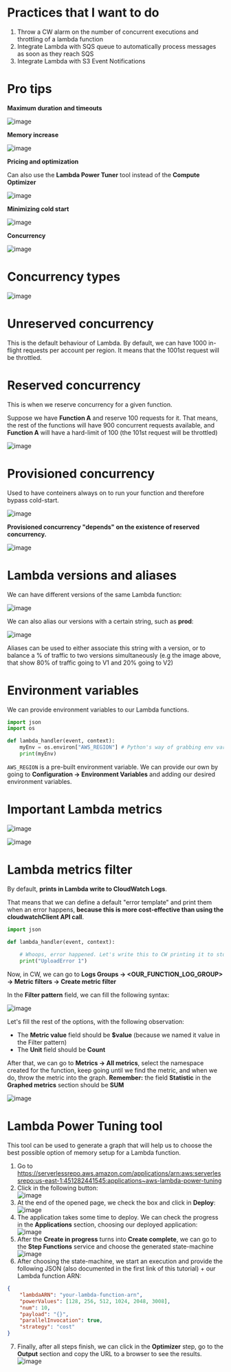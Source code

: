 # Practices that I want to do

1. Throw a CW alarm on the number of concurrent executions and throttling of a lambda function
2. Integrate Lambda with SQS queue to automatically process messages as soon as they reach SQS
3. Integrate Lambda with S3 Event Notifications

# Pro tips

**Maximum duration and timeouts**

![image](https://user-images.githubusercontent.com/80921933/224430758-9bf1b56c-47a1-469e-bf15-88176d389184.png)

**Memory increase**

![image](https://user-images.githubusercontent.com/80921933/224430677-ef072590-6297-4aa0-aab5-a91fdb58e7d4.png)

**Pricing and optimization**

Can also use the **Lambda Power Tuner** tool instead of the **Compute Optimizer**

![image](https://user-images.githubusercontent.com/80921933/224431776-0df38a65-09f5-47f4-8cd5-ef0c05f59435.png)

**Minimizing cold start**

![image](https://user-images.githubusercontent.com/80921933/224434036-ef3f2243-8080-4417-befd-fa725129c2ae.png)

**Concurrency**

![image](https://user-images.githubusercontent.com/80921933/224443556-8e6db83d-1c00-48dd-bf2e-e61d6ea33142.png)

# Concurrency types

![image](https://user-images.githubusercontent.com/80921933/224436101-0c384332-4b21-4437-ad1b-9389236979a2.png)

# Unreserved concurrency

This is the default behaviour of Lambda. By default, we can have 1000 in-flight requests per account per region. It means that the 1001st request will be throttled.

# Reserved concurrency

This is when we reserve concurrency for a given function. 

Suppose we have **Function A** and reserve 100 requests for it. That means, the rest of the functions will have 900 concurrent requests available, and **Function A** will have a hard-limit of 100 (the 101st request will be throttled)

![image](https://user-images.githubusercontent.com/80921933/224440801-6ea6d571-04ab-4385-98cc-ec8792a5da76.png)

# Provisioned concurrency

Used to have conteiners always on to run your function and therefore bypass cold-start.

![image](https://user-images.githubusercontent.com/80921933/224441528-8c933dc3-4405-4523-8a2c-0f9e4a90d757.png)

**Provisioned concurrency "depends" on the existence of reserved concurrency.**

![image](https://user-images.githubusercontent.com/80921933/224441848-e886a351-7f4d-45d0-a3e7-b4f1f7915e6a.png)

# Lambda versions and aliases

We can have different versions of the same Lambda function:

![image](https://user-images.githubusercontent.com/80921933/224557915-0e8b58af-0f77-405d-839a-6202165f90e3.png)

We can also alias our versions with a certain string, such as **prod**:

![image](https://user-images.githubusercontent.com/80921933/224558048-ffb3e62c-28c5-4628-b00f-68f727a3927c.png)

Aliases can be used to either associate this string with a version, or to balance a % of traffic to two versions simultaneously (e.g the image above, that show 80% of traffic going to V1 and 20% going to V2)

# Environment variables

We can provide environment variables to our Lambda functions.

```python
import json
import os

def lambda_handler(event, context):
    myEnv = os.environ["AWS_REGION"] # Python's way of grabbing env variables
    print(myEnv)
```

`AWS_REGION` is a pre-built environment variable. We can provide our own by going to **Configuration -> Environment Variables** and adding our desired environment variables.

# Important Lambda metrics

![image](https://user-images.githubusercontent.com/80921933/224559737-fe1697ca-97a7-43ec-ba35-ab49c717db1e.png)

![image](https://user-images.githubusercontent.com/80921933/224559753-fecd7eb2-8ba7-4b3a-8cfe-8fc932fd1eeb.png)

# Lambda metrics filter

By default, **prints in Lambda write to CloudWatch Logs**.

That means that we can define a default "error template" and print them when an error happens, **because this is more cost-effective than using the cloudwatchClient API call**.

```python
import json

def lambda_handler(event, context):
    
    # Whoops, error happened. Let's write this to CW printing it to stdout.
    print("UploadError 1")    
```

Now, in CW, we can go to **Logs Groups -> \<OUR_FUNCTION_LOG_GROUP> -> Metric filters -> Create metric filter**

In the **Filter pattern** field, we can fill the following syntax:

![image](https://user-images.githubusercontent.com/80921933/224563642-3b2d4b2b-1fb9-48e1-a190-174dc7c1ea7d.png)

Let's fill the rest of the options, with the following observation:

- The **Metric value** field should be **$value** (because we named it value in the Filter pattern)
- The **Unit** field should be **Count**

After that, we can go to **Metrics -> All metrics**, select the namespace created for the function, keep going until we find the metric, and when we do, throw the metric into the graph. **Remember:** the field **Statistic** in the **Graphed metrics** section should be **SUM**

![image](https://user-images.githubusercontent.com/80921933/224564248-e99fca68-3433-435a-a996-664a7c4f6d93.png)

# Lambda Power Tuning tool

This tool can be used to generate a graph that will help us to choose the best possible option of memory setup for a Lambda function.

1. Go to https://serverlessrepo.aws.amazon.com/applications/arn:aws:serverlessrepo:us-east-1:451282441545:applications~aws-lambda-power-tuning
2. Click in the following button: <br>
    ![image](https://user-images.githubusercontent.com/80921933/224567655-0c202b86-b6c6-4e77-9425-85c9996e4e62.png)
3. At the end of the opened page, we check the box and click in **Deploy**: <br>
    ![image](https://user-images.githubusercontent.com/80921933/224567761-d0b1085b-733b-4e6c-ab89-e1187e6d8a55.png)
4. The application takes some time to deploy. We can check the progress in the **Applications** section, choosing our deployed application: <br>
    ![image](https://user-images.githubusercontent.com/80921933/224567926-7f102f3d-7d9f-409f-91a7-957942e5b2b4.png)
5. After the **Create in progress** turns into **Create complete**, we can go to the **Step Functions** service and choose the generated state-machine <br>
    ![image](https://user-images.githubusercontent.com/80921933/224568084-6c592a2f-66e2-4bea-81e6-443df53d49e4.png)
6. After choosing the state-machine, we start an execution and provide the following JSON (also documented in the first link of this tutorial) + our Lambda function ARN:

```json
{
    "lambdaARN": "your-lambda-function-arn",
    "powerValues": [128, 256, 512, 1024, 2048, 3008],
    "num": 10,
    "payload": "{}",
    "parallelInvocation": true,
    "strategy": "cost"
}
```

7. Finally, after all steps finish, we can click in the **Optimizer** step, go to the **Output** section and copy the URL to a browser to see the results. <br>
    ![image](https://user-images.githubusercontent.com/80921933/224568742-86fbccf9-19ab-4c7c-aab1-6edf67634604.png)



